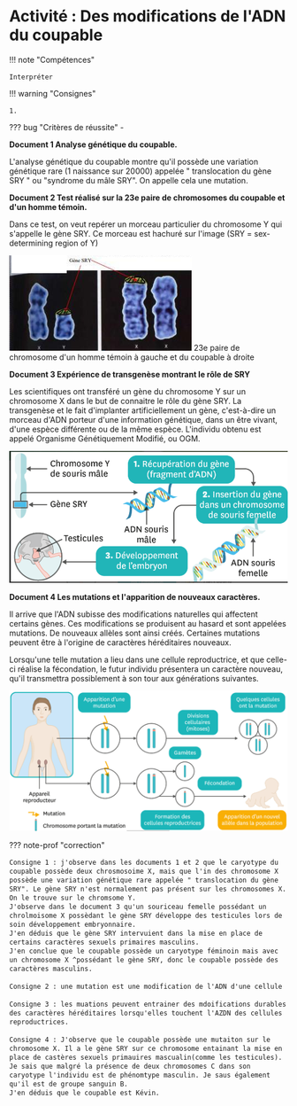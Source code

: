 # Activité : Des modifications de l'ADN du coupable

!!! note "Compétences"

    Interpréter 

!!! warning "Consignes"

    1. 
    
??? bug "Critères de réussite"
    - 



<div markdown style="page-break-after: always;">

**Document 1 Analyse génétique du coupable.**

L'analyse génétique du coupable montre qu'il possède une variation génétique rare (1 naissance sur 20000) appelée " translocation du gène SRY " ou "syndrome du mâle SRY". On appelle cela une mutation.

</div>

**Document 2 Test réalisé sur la 23e paire de chromosomes du coupable et d'un homme témoin.**

Dans ce test, on veut repérer un morceau particulier du chromosome Y qui s'appelle le gène SRY. Ce morceau est hachuré sur l'image (SRY = sex-determining region of Y)

![alt text](image-2.png)
23e paire de chromosome d'un homme témoin à gauche et du coupable à droite

**Document 3 Expérience de transgenèse montrant le rôle de SRY**

Les scientifiques ont transféré un gène du chromosome Y sur un chromosome X dans le but de connaitre le rôle du gène SRY. La transgenèse et le fait d'implanter artificiellement un gène, c'est-à-dire un morceau d'ADN porteur d'une information génétique, dans un être vivant, d'une espèce différente ou de la même espèce. L'individu obtenu est appelé Organisme Génétiquement Modifié, ou OGM.

![](pictures/trangenese.png)

**Document 4 Les mutations et l'apparition de nouveaux caractères.**


Il arrive que l'ADN subisse des modifications naturelles qui affectent certains gènes. Ces modifications se produisent au hasard et sont appelées mutations. De nouveaux allèles sont ainsi créés. Certaines mutations peuvent être à l'origine de caractères héréditaires nouveaux.

Lorsqu'une telle mutation a lieu dans une cellule reproductrice, et que celle-ci réalise la fécondation, le futur individu présentera un caractère nouveau, qu'il transmettra possiblement à son tour aux générations suivantes. 


![](pictures/devenirMutations.png)


??? note-prof "correction"

    Consigne 1 : j'observe dans les documents 1 et 2 que le caryotype du coupable possède deux chrosmosoime X, mais que l'in des chromosome X possède une variation génétique rare appelée " translocation du gène SRY". Le gène SRY n'est normalement pas présent sur les chromosomes X. On le trouve sur le chromsome Y. 
    J'observe dans le document 3 qu'un souriceau femelle possédant un chrolmoisome X possèdant le gène SRY développe des testicules lors de soin développement embryonnaire.
    J'en déduis que le gène SRY intervuient dans la mise en place de certains caractères sexuels primaires masculins.
    J'en conclue que le coupable possède un caryotype féminoin mais avec un chromosome X ^possédant le gène SRY, donc le coupable possède des caractères masculins.

    Consigne 2 : une mutation est une modification de l'ADN d'une cellule

    Consigne 3 : les muations peuvent entrainer des mdoifications durables des caractères héréditaires lorsqu'elles touchent l'AZDN des cellules reproductrices.

    Consigne 4 : J'observe que le coupable possède une mutaiton sur le chromosome X. Il a le gène SRY sur ce chromosome entainant la mise en place de castères sexuels primauires mascualin(comme les testicules).
    Je sais que malgré la présence de deux chromosomes C dans son caryotype l'individu est de phénomtype masculin. Je saus également qu'il est de groupe sanguin B. 
    J'en déduis que le coupable est Kévin.
